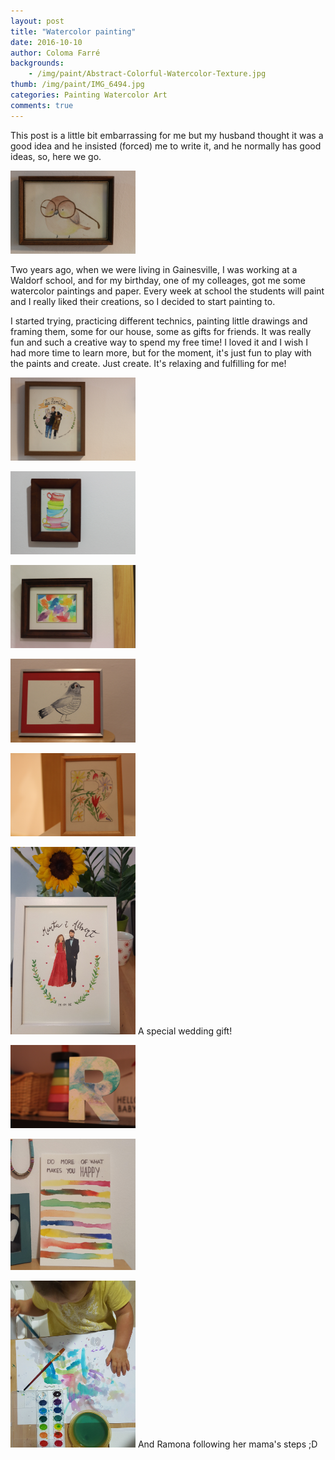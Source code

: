 ```yaml
---
layout: post
title: "Watercolor painting"
date: 2016-10-10
author: Coloma Farré
backgrounds:
    - /img/paint/Abstract-Colorful-Watercolor-Texture.jpg
thumb: /img/paint/IMG_6494.jpg
categories: Painting Watercolor Art
comments: true
---
```


This post is a little bit embarrassing for me but my husband thought it was a good idea and he insisted (forced) me to write it, and he normally has good ideas, so, here we go.

<a href="/img/paint/IMG_6479.jpg"> <img border="0" alt="Caption goes here" src = "/img/paint/IMG_6479.jpg" width = "200"></a>

Two years ago, when we were living in Gainesville, I was working at a Waldorf school, and for my birthday, one of my colleages, got me some watercolor paintings and paper. Every week at school the students will paint and I really liked their creations, so I decided to start painting to.

I started trying, practicing different technics, painting little drawings and framing them, some for our house, some as gifts for friends. It was really fun and such a creative way to spend my free time! I loved it and I wish I had more time to learn more, but for the moment, it's just fun to play with the paints and create. Just create. It's relaxing and fulfilling for me!

<a href="/img/paint/IMG_6475.jpg"> <img border="0" alt="Caption goes here" src = "/img/paint/IMG_6475.jpg" width = "200"></a>

<a href="/img/paint/IMG_6478.jpg"> <img border="0" alt="Caption goes here" src = "/img/paint/IMG_6478.jpg" width = "200"></a>

<a href="/img/paint/IMG_6488.jpg"> <img border="0" alt="Caption goes here" src = "/img/paint/IMG_6488.jpg" width = "200"></a>

<a href="/img/paint/IMG_6490.jpg"> <img border="0" alt="Caption goes here" src = "/img/paint/IMG_6490.jpg" width = "200"></a>

<a href="/img/paint/IMG_6496.jpg"> <img border="0" alt="Caption goes here" src = "/img/paint/IMG_6496.jpg" width = "200"></a>

<a href="/img/paint/20160906_102409.jpg"> <img border="0" alt="Caption goes here" src = "/img/paint/20160906_102409.jpg" width = "200"></a> A special wedding gift!

<a href="/img/paint/IMG_6497.jpg"> <img border="0" alt="Caption goes here" src = "/img/paint/IMG_6497.jpg" width = "200"></a>

<a href="/img/paint/20160823_011412.jpg"> <img border="0" alt="Caption goes here" src = "/img/paint/20160823_011412.jpg" width = "200"></a>

<a href="/img/paint/20160915_140721.jpg"> <img border="0" alt="Caption goes here" src = "/img/paint/20160915_140721.jpg" width = "200"></a> And Ramona following her mama's steps ;D
